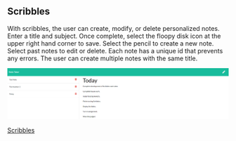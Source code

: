 ## Scribbles

With scribbles, the user can create, modify, or delete personalized notes. 
Enter a title and subject. Once complete, select the floopy disk icon at the upper right hand corner to save.
Select the pencil to create a new note. 
Select past notes to edit or delete. 
Each note has a unique id that prevents any errors. The user can create multiple notes with the same title.





<img src="https://github.com/ward438/Scribbles/blob/main/scribbles.png?raw=true" alt="Scribbles"
width="1000px"/>


<a href="https://core-creates.github.io/Project-01/#">Scribbles</a>






























